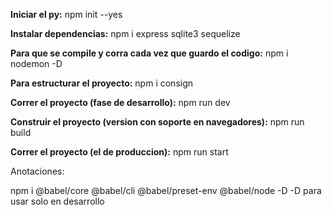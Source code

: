**Iniciar el py:**
npm init --yes

**Instalar dependencias:**
npm i express sqlite3 sequelize

**Para que se compile y corra cada vez que guardo el codigo:**
npm i nodemon -D

**Para estructurar el proyecto:**
npm i consign

**Correr el proyecto (fase de desarrollo):**
npm run dev


**Construir el proyecto (version con soporte en navegadores):**
npm run build


**Correr el proyecto (el de produccion):**
npm run start


Anotaciones:

npm i @babel/core @babel/cli @babel/preset-env @babel/node -D
-D para usar solo en desarrollo
